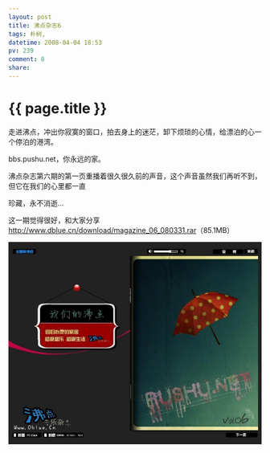 ```yaml
---
layout: post
title: 沸点杂志6
tags: 朴树,
datetime: 2008-04-04 18:53
pv: 239
comment: 8
share: 
---
```


{{ page.title }}
================

 <p>走进沸点，冲出你寂寞的窗口，拍去身上的迷茫，卸下烦琐的心情，给漂泊的心一个停泊的港湾。</p><p>bbs.pushu.net，你永远的家。</p><p>沸点杂志第六期的第一页重播着很久很久前的声音，这个声音虽然我们再听不到，但它在我们的心里都一直</p><p>珍藏，永不消逝...</p><p>这一期觉得很好，和大家分享<a href="http://www.dblue.cn/download/magazine_06_080331.rar">http://www.dblue.cn/download/magazine_06_080331.rar</a>（85.1MB）</p><img small="0" src="/images/bbb71dfb38a96e75024f566a.jpg"                                       /> 

